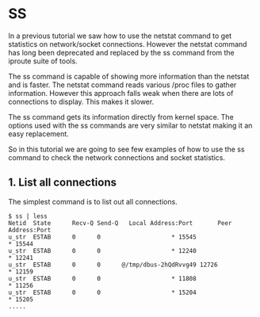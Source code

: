 # SS

In a previous tutorial we saw how to use the netstat command to get statistics on network/socket connections. However the netstat command has long been deprecated and replaced by the ss command from the iproute suite of tools.

The ss command is capable of showing more information than the netstat and is faster. The netstat command reads various /proc files to gather information. However this approach falls weak when there are lots of connections to display. This makes it slower.

The ss command gets its information directly from kernel space. The options used with the ss commands are very similar to netstat making it an easy replacement.

So in this tutorial we are going to see few examples of how to use the ss command to check the network connections and socket statistics.

## 1. List all connections

The simplest command is to list out all connections.

```text
$ ss | less
Netid  State      Recv-Q Send-Q   Local Address:Port       Peer Address:Port   
u_str  ESTAB      0      0                    * 15545                 * 15544  
u_str  ESTAB      0      0                    * 12240                 * 12241  
u_str  ESTAB      0      0      @/tmp/dbus-2hQdRvvg49 12726                 * 12159  
u_str  ESTAB      0      0                    * 11808                 * 11256  
u_str  ESTAB      0      0                    * 15204                 * 15205  
.....
```


